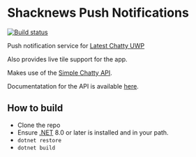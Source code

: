 # Shacknews Push Notifications
[![Build status](https://boarder2.visualstudio.com/Latest%20Chatty%20UWP%20Push%20Notifications/_apis/build/status/Latest%20Chatty%20UWP%20Push%20Notifications-ASP.NET%20Core-CI)](https://boarder2.visualstudio.com/Latest%20Chatty%20UWP%20Push%20Notifications/_build/latest?definitionId=10)

Push notification service for [Latest Chatty UWP](https://github.com/latestchatty/latest-chatty-uwp)

Also provides live tile support for the app.

Makes use of the [Simple Chatty API](https://github.com/latestchatty/simple-chatty-server).

Documentatation for the API is available [here](http://winchatty.com/swagger/index.html).

How to build
------
 - Clone the repo
 - Ensure [.NET](https://dotnet.microsoft.com/en-us/download) 8.0 or later is installed and in your path.
 - `dotnet restore`
 - `dotnet build`
